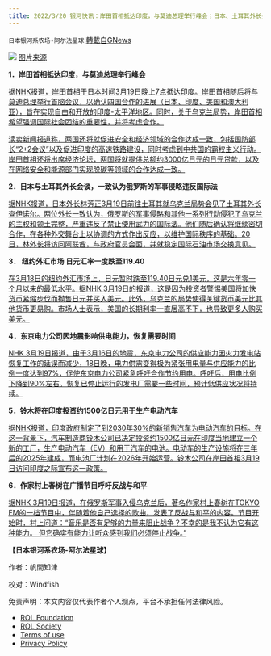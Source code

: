 ```yaml
---
title: 2022/3/20 银河快讯：岸田首相抵达印度，与莫迪总理举行峰会；日本、土耳其外长会谈，一致认为俄罗斯的军事侵略违反国际法
---
```

`日本银河系农场-阿尔法星球` [轉載自GNews](https://gnews.org/zh-hans/2194337/)

![](https://assets.gnews.org/wp-content/uploads/2022/03/news6008678_50.jpeg)
[图片来源](https://news.tbs.co.jp/newseye/tbs_newseye6008678.html)

**1．岸田首相抵达印度，与莫迪总理举行峰会**

[据NHK报道，岸田首相于日本时间3月19日晚上7点抵达印度。岸田首相随后将与莫迪总理举行首脑会议，以确认四国合作的进展（日本、印度、美国和澳大利亚），旨在实现自由和开放的印度-太平洋地区。同时，关于乌克兰局势，岸田首相希望强调国际社会团结的重要性，并将考虑合作。](https://www3.nhk.or.jp/news/html/20220319/k10013541991000.html)

[读卖新闻报道称，两国还将就促进安全和经济领域的合作达成一致，包括国防部长“2+2会议”以及促进印度的高速铁路建设，同时考虑到中共国的霸权主义行动。岸田首相还将出席经济论坛，两国将就提供总额约3000亿日元的日元贷款，以及在网络安全和能源部门实现脱碳等领域的合作达成一致。](https://www.yomiuri.co.jp/politics/20220319-OYT1T50210/)

**2．日本与土耳其外长会谈，一致认为俄罗斯的军事侵略违反国际法**

[据NHK报道，日本外长林芳正3月19日前往土耳其就乌克兰局势会见了土耳其外长查伊诺尔。两位外长一致认为，俄罗斯的军事侵略和其他一系列行动侵犯了乌克兰的主权和领土完整，严重违反了禁止使用武力的国际法。他们随后确认将继续密切合作，在各种外交舞台上以协调的方式作出反应，以维护国际秩序的基础。20日，林外长将访问阿联酋，与政府官员会面，并就稳定国际石油市场交换意见。](https://www3.nhk.or.jp/news/html/20220319/k10013542051000.html)

**3． 纽约外汇市场 日元汇率一度跌至119.40**

[在3月18日的纽约外汇市场上，日元暂时跌至119.40日元兑1美元，这是六年零一个月以来的最低水平。据NHK 3月19日的报道，这是因为投资者警惕美国将加快货币紧缩步伐而抛售日元并买入美元。此外，乌克兰的局势使得关键货币美元比其他货币更易购。市场人士表示，美国的长期利率一直居高不下，也导致更多人购买美元。](https://www3.nhk.or.jp/news/html/20220319/k10013541121000.html)

**4．东京电力公司因地震影响供电能力，恢复需要时间**

[NHK 3月19日报道，由于3月16日的地震，东京电力公司的供应能力因火力发电站恢复工作的延误而减少，18日晚，电力供需变得极为紧张用电量与供应能力的比例一度达到97%，促使东京电力公司紧急呼吁合作节约用电。呼吁后，用电比例下降到90%左右。恢复已停止运行的发电厂需要一些时间，预计低供应状况将持续。](https://www3.nhk.or.jp/news/html/20220319/k10013541041000.html)

**5．铃木将在印度投资约1500亿日元用于生产电动汽车**

[据NHK报道，印度政府制定了到2030年30%的新销售汽车为电动汽车的目标。在这一背景下，汽车制造商铃木公司已决定投资约1500亿日元在印度当地建立一个新的工厂，生产电动汽车（EV）和用于汽车的电池。电动车的生产设施将在三年后的2025年建成，而电池厂计划在2026年开始运营。铃木公司在岸田首相3月19日访问印度之际宣布这一政策。](https://www3.nhk.or.jp/news/html/20220319/k10013541291000.html)

**6．作家村上春树在广播节目呼吁反战与和平**

[据NHK 3月19日报道，在俄罗斯军事入侵乌克兰后，著名作家村上春树在TOKYO FM的一档节目中，伴随着他自己选择的歌曲，发表了反战与和平的内容。节目开始时，村上问道：“音乐是否有足够的力量来阻止战争？不幸的是我不认为它有这种能力。 但它确实有能力让听众感到我们必须停止战争。”](https://www3.nhk.or.jp/news/html/20220319/k10013540471000.html)

**【日本银河系农场-阿尔法星球】**

作者：帆間知津

校对：Windfish

 

免责声明：本文内容仅代表作者个人观点，平台不承担任何法律风险。

- [ROL Foundation](https://rolfoundation.org/)
- [ROL Society](https://rolsociety.org/)
- [Terms of use](https://gnews.org/terms-of-use-3/)
- [Privacy Policy](https://gnews.org/privacy-policy/)
